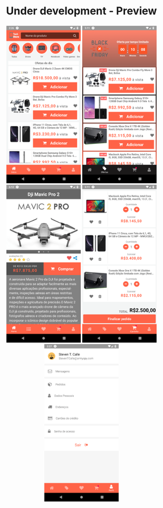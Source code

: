 <h1 align="center">
Under development - Preview
</h1>
<h3 align="center">
<img src=".github/preview3.png" width="200" />
<img src=".github/preview5.png" width="200" />
<img src=".github/preview1.png" width="200" />
<img src=".github/preview2.png" width="200" />
<img src=".github/preview4.png" width="200" />
</h3>

